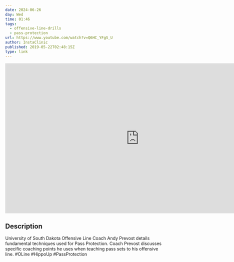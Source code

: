 ```yaml
---
date: 2024-06-26
day: Wed
time: 01:46
tags:
  - offensive-line-drills
  - pass-protection
url: https://www.youtube.com/watch?v=Q6HC_YFgS_U
author: InstaClinic
published: 2019-05-22T02:48:15Z
type: link
---
```


<iframe width="854" height="480" src="https://www.youtube.com/embed/Q6HC_YFgS_U" frameborder="0" allowfullscreen></iframe>

## Description
University of South Dakota Offensive Line Coach Andy Prevost details fundamental techniques used for Pass Protection. Coach Prevost discusses specific coaching points he uses when teaching pass sets to his offensive line.  #OLine       #HippoUp       #PassProtection